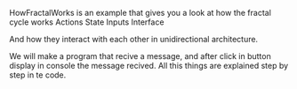 HowFractalWorks is an example that gives you a look at how  the fractal cycle works
                Actions
          State         Inputs
                Interface

And how they interact with each other in unidirectional architecture.

We will make a program that recive a message, and after click in button display in console the message recived. All this things are explained step by step in te code.
